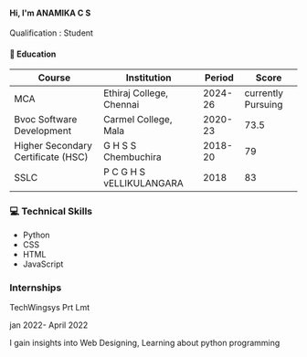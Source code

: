 #### Hi, I'm ANAMIKA C S

Qualification : Student

#### :blue_book: Education 

| Course | Institution | Period | Score |
|--------|-------------|--------|-------|
|MCA     | Ethiraj College, Chennai | 2024-26 | currently Pursuing |
|Bvoc Software Development| Carmel College, Mala |2020-23 | 73.5 |
|Higher Secondary Certificate (HSC)|G H S S Chembuchira |2018-20 | 79 | 
|SSLC|P C G H S vELLIKULANGARA| 2018 | 83

### :computer: Technical Skills

* Python
* CSS
* HTML
* JavaScript

### Internships

TechWingsys Prt Lmt

jan 2022- April 2022

I gain insights into  Web Designing, Learning about python programming



  
